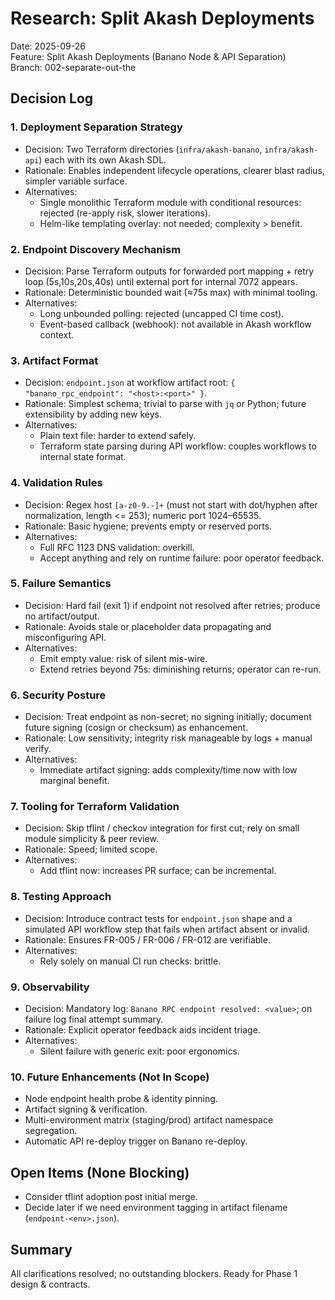 # Research: Split Akash Deployments

Date: 2025-09-26  
Feature: Split Akash Deployments (Banano Node & API Separation)  
Branch: 002-separate-out-the

## Decision Log

### 1. Deployment Separation Strategy
- Decision: Two Terraform directories (`infra/akash-banano`, `infra/akash-api`) each with its own Akash SDL.
- Rationale: Enables independent lifecycle operations, clearer blast radius, simpler variable surface.
- Alternatives:
  - Single monolithic Terraform module with conditional resources: rejected (re-apply risk, slower iterations).
  - Helm-like templating overlay: not needed; complexity > benefit.

### 2. Endpoint Discovery Mechanism
- Decision: Parse Terraform outputs for forwarded port mapping + retry loop (5s,10s,20s,40s) until external port for internal 7072 appears.
- Rationale: Deterministic bounded wait (≈75s max) with minimal tooling.
- Alternatives:
  - Long unbounded polling: rejected (uncapped CI time cost).
  - Event-based callback (webhook): not available in Akash workflow context.

### 3. Artifact Format
- Decision: `endpoint.json` at workflow artifact root: `{ "banano_rpc_endpoint": "<host>:<port>" }`.
- Rationale: Simplest schema; trivial to parse with `jq` or Python; future extensibility by adding new keys.
- Alternatives:
  - Plain text file: harder to extend safely.
  - Terraform state parsing during API workflow: couples workflows to internal state format.

### 4. Validation Rules
- Decision: Regex host `[a-z0-9.-]+` (must not start with dot/hyphen after normalization, length <= 253); numeric port 1024–65535.
- Rationale: Basic hygiene; prevents empty or reserved ports.
- Alternatives:
  - Full RFC 1123 DNS validation: overkill.
  - Accept anything and rely on runtime failure: poor operator feedback.

### 5. Failure Semantics
- Decision: Hard fail (exit 1) if endpoint not resolved after retries; produce no artifact/output.
- Rationale: Avoids stale or placeholder data propagating and misconfiguring API.
- Alternatives:
  - Emit empty value: risk of silent mis-wire.
  - Extend retries beyond 75s: diminishing returns; operator can re-run.

### 6. Security Posture
- Decision: Treat endpoint as non-secret; no signing initially; document future signing (cosign or checksum) as enhancement.
- Rationale: Low sensitivity; integrity risk manageable by logs + manual verify.
- Alternatives:
  - Immediate artifact signing: adds complexity/time now with low marginal benefit.

### 7. Tooling for Terraform Validation
- Decision: Skip tflint / checkov integration for first cut; rely on small module simplicity & peer review.
- Rationale: Speed; limited scope.
- Alternatives:
  - Add tflint now: increases PR surface; can be incremental.

### 8. Testing Approach
- Decision: Introduce contract tests for `endpoint.json` shape and a simulated API workflow step that fails when artifact absent or invalid.
- Rationale: Ensures FR-005 / FR-006 / FR-012 are verifiable.
- Alternatives:
  - Rely solely on manual CI run checks: brittle.

### 9. Observability
- Decision: Mandatory log: `Banano RPC endpoint resolved: <value>`; on failure log final attempt summary.
- Rationale: Explicit operator feedback aids incident triage.
- Alternatives:
  - Silent failure with generic exit: poor ergonomics.

### 10. Future Enhancements (Not In Scope)
- Node endpoint health probe & identity pinning.
- Artifact signing & verification.
- Multi-environment matrix (staging/prod) artifact namespace segregation.
- Automatic API re-deploy trigger on Banano re-deploy.

## Open Items (None Blocking)
- Consider tflint adoption post initial merge.
- Decide later if we need environment tagging in artifact filename (`endpoint-<env>.json`).

## Summary
All clarifications resolved; no outstanding blockers. Ready for Phase 1 design & contracts.
